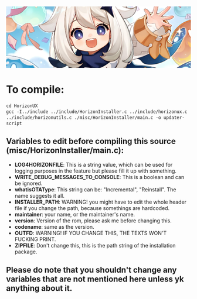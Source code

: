 ![emergency_food](https://github.com/forsaken-heart24/i_dont_want_to_be_an_weirdo/blob/main/banner_images/emergency_food.jpeg?raw=true)

# To compile:
```
cd HorizonUX
gcc -I../include ../include/HorizonInstaller.c ../include/horizonux.c ../include/horizonutils.c ./misc/HorizonInstaller/main.c -o updater-script
```

## Variables to edit before compiling this source (misc/HorizonInstaller/main.c):
- **LOG4HORIZONFILE**: This is a string value, which can be used for logging purposes in the feature but please fill it up with something.
- **WRITE_DEBUG_MESSAGES_TO_CONSOLE**: This is a boolean and can be ignored.
- **whatisOTAType**: This string can be: "Incremental", "Reinstall". The name suggests it all.
- **INSTALLER_PATH**: WARNING! you might have to edit the whole header file if you change the path, because somethings are hardcoded.
- **maintainer**: your name, or the maintainer's name.
- **version**: Version of the rom, please ask me before changing this.
- **codename**: same as the version.
- **OUTFD**: WARNING! IF YOU CHANGE THIS, THE TEXTS WON'T FUCKING PRINT.
- **ZIPFILE**: Don't change this, this is the path string of the installation package.

## Please do note that you shouldn't change any variables that are not mentioned here unless yk anything about it.